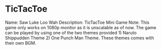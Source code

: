 # TicTacToe
Name: Saw Luke Loo Wah
Description: TicTacToe Mini Game
Note: This game only works on 1080p monitor as it is unscalable as of now. The game can be played by using one of the two themes provided 1) Naruto Shippudden Theme 2) One Punch Man Theme. These themes comes with their own BGM. 





